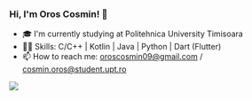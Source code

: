 ### Hi, I'm Oros Cosmin! 👋

- 🎓 I'm currently studying at Politehnica University Timisoara
- 👨‍💻 Skills: 
             C/C++
            | Kotlin
            | Java
            | Python
            | Dart (Flutter)
- 📫 How to reach me: oroscosmin09@gmail.com / cosmin.oros@student.upt.ro

<img src = "https://github-readme-stats.vercel.app/api?username=cosmin-oros&&show_icons=true&title_color=ffffff&icon_color=bb2acf&text_color=daf7dc&bg_color=151515">

